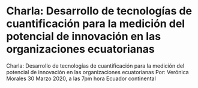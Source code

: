 # Charla: Desarrollo de tecnologías de cuantificación para la medición del potencial de innovación en las organizaciones ecuatorianas


Charla: Desarrollo de tecnologías de cuantificación para la medición del potencial de innovación en las organizaciones ecuatorianas
Por: Verónica Morales
30 Marzo 2020, a las 7pm hora Ecuador continental
